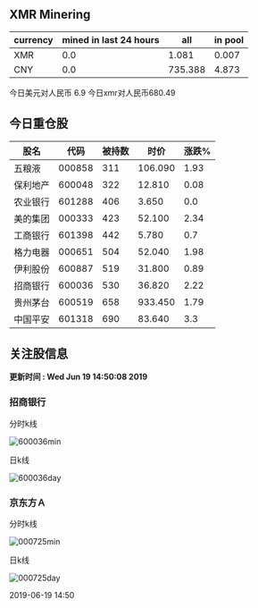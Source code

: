 ## XMR Minering

|currency|mined in last 24 hours|all|in pool|
|---|---|---|---|
|XMR|0.0|1.081|0.007|
|CNY|0.0|735.388|4.873|

今日美元对人民币 6.9	今日xmr对人民币680.49


## 今日重仓股 

|股名|代码|被持数|时价|涨跌%|
|---|---|---|---|---|
|五粮液|000858|311|106.090|1.93|
|保利地产|600048|322|12.810|0.08|
|农业银行|601288|406|3.650|0.0|
|美的集团|000333|423|52.100|2.34|
|工商银行|601398|442|5.780|0.7|
|格力电器|000651|504|52.040|1.98|
|伊利股份|600887|519|31.800|0.89|
|招商银行|600036|530|36.820|2.22|
|贵州茅台|600519|658|933.450|1.79|
|中国平安|601318|690|83.640|3.3|

## 关注股信息
**更新时间 : Wed Jun 19 14:50:08 2019**
### 招商银行 
分时k线

![600036min](http://image.sinajs.cn/newchart/min/n/sh600036.gif)

日k线

![600036day](http://image.sinajs.cn/newchart/daily/n/sh600036.gif)

### 京东方Ａ 
分时k线

![000725min](http://image.sinajs.cn/newchart/min/n/sz000725.gif)

日k线

![000725day](http://image.sinajs.cn/newchart/daily/n/sz000725.gif)

2019-06-19 14:50